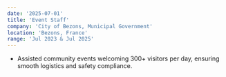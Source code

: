 ```yaml
---
date: '2025-07-01'
title: 'Event Staff'
company: 'City of Bezons, Municipal Government'
location: 'Bezons, France'
range: 'Jul 2023 & Jul 2025'
---
```


- Assisted community events welcoming 300+ visitors per day, ensuring smooth logistics and safety compliance.
